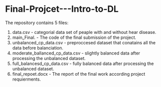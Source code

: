 # Final-Projcet---Intro-to-DL
The repository contains 5 files: 
1. data.csv - categorial data set of peaple with and without hear disease. 
2. main_Final. - The code of the final submission of the project. 
3. unbalanced_cp_data.csv - preproccesed dataset that conatains all the data before balanciation.
4. moderate_ballanced_cp_data.csv - slightly balanced data after processing the unbalanced dataset. 
5. full_balancesd_cp_data.csv - fully balanced data after processing the unbalanced dataset. 
6. final_repoet.docx - The report of the final work according project requierments. 
